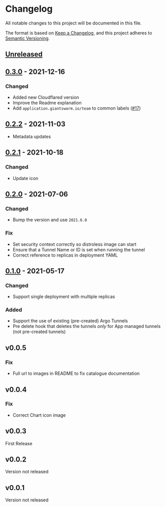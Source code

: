 # Changelog

All notable changes to this project will be documented in this file.

The format is based on [Keep a Changelog](https://keepachangelog.com/en/1.0.0/),
and this project adheres to [Semantic Versioning](https://semver.org/spec/v2.0.0.html).

## [Unreleased]

## [0.3.0] - 2021-12-16

### Changed

- Added new Cloudflared version
- Improve the Readme explanation
- Add `application.giantswarm.io/team` to common labels ([#17](https://github.com/giantswarm/cloudflared-app/pull/17))

## [0.2.2] - 2021-11-03

- Metadata updates

## [0.2.1] - 2021-10-18

### Changed

- Update icon

## [0.2.0] - 2021-07-06

### Changed

- Bump the version and use `2021.6.0`

### Fix

- Set security context correctly so distroless image can start
- Ensure that a Tunnel Name or ID is set when running the tunnel
- Correct reference to replicas in deployment YAML

## [0.1.0] - 2021-05-17

### Changed
- Support single deployment with multiple replicas

### Added
- Support the use of existing (pre-created) Argo Tunnels
- Pre delete hook that deletes the tunnels *only* for App managed tunnels (not pre-created tunnels)

## v0.0.5

### Fix

- Full url to images in README to fix catalogue documentation

## v0.0.4

### Fix

- Correct Chart icon image

## v0.0.3
First Release

## v0.0.2
Version not released

## v0.0.1
Version not released

[Unreleased]: https://github.com/giantswarm/cloudflared-app/compare/v0.3.0...HEAD
[0.3.0]: https://github.com/giantswarm/cloudflared-app/compare/v0.2.1...v0.3.0
[0.2.2]: https://github.com/giantswarm/cloudflared-app/compare/v0.2.1...v0.2.2
[0.2.1]: https://github.com/giantswarm/cloudflared-app/compare/v0.2.0...v0.2.1
[0.2.0]: https://github.com/giantswarm/cloudflared-app/compare/v0.1.0...v0.2.0
[0.1.0]: https://github.com/giantswarm/cloudflared-app/compare/v0.0.5...v0.1.0
[0.0.4]: https://github.com/giantswarm/cloudflared-app/compare/v0.0.4...v0.0.5
[0.0.3]: https://github.com/giantswarm/cloudflared-app/compare/v0.0.3...v0.0.4
[0.0.2]: https://github.com/giantswarm/cloudflared-app/compare/v0.0.2...v0.0.3
[0.0.1]: https://github.com/giantswarm/cloudflared-app/compare/v0.0.1...v0.0.2
